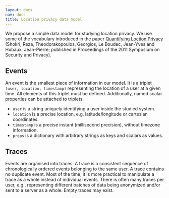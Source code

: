 ```yaml
---
layout: docs
nav: docs
title: Location privacy data model
---
```


We propose a simple data model for studying location privacy.
We use some of the vocabulary introduced in the paper [Quantifying Loction Privacy](https://infoscience.epfl.ch/record/164572/) (Shokri, Reza, Theodorakopoulos, Georgios, Le Boudec, Jean-Yves and Hubaux, Jean-Pierre; published in Proceedings of the 2011 Symposium on Security and Privacy).

## Events
An event is the smallest piece of information in our model.
It is a triplet `(user, location, timestamp)` representing the location of a user at a given time.
All elements of this triplet must be defined.
Additionally, named scalar properties can be attached to triplets.

  * `user` is a string uniquely identifying a user inside the studied system.
  * `location` is a precise location, e.g. latitude/longitude or cartesian coordinates.
  * `timestamp` is a precise instant (millisecond precision), without timezone information.
  * `props` is a dictionary with arbitrary strings as keys and scalars as values.

## Traces
Events are organised into traces.
A trace is a consistent sequence of chronologically ordered events belonging to the same user.
A trace contains no duplicate event.
Most of the time, it is more practical to manipulate a trace as a whole instead of individual events.
There is often many traces per user, e.g., representing different batches of data being anonymized and/or sent to a server as a whole.
Empty traces may exist.